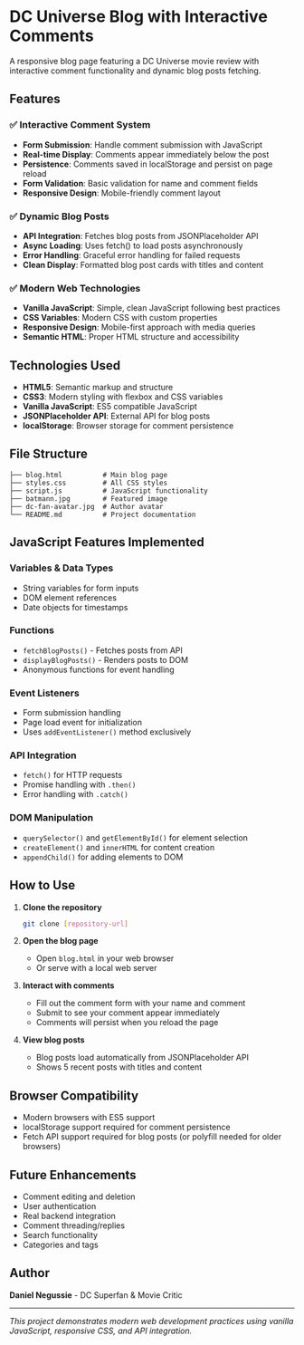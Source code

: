 # DC Universe Blog with Interactive Comments

A responsive blog page featuring a DC Universe movie review with interactive comment functionality and dynamic blog posts fetching.

## Features

### ✅ Interactive Comment System
- **Form Submission**: Handle comment submission with JavaScript
- **Real-time Display**: Comments appear immediately below the post
- **Persistence**: Comments saved in localStorage and persist on page reload
- **Form Validation**: Basic validation for name and comment fields
- **Responsive Design**: Mobile-friendly comment layout

### ✅ Dynamic Blog Posts
- **API Integration**: Fetches blog posts from JSONPlaceholder API
- **Async Loading**: Uses fetch() to load posts asynchronously
- **Error Handling**: Graceful error handling for failed requests
- **Clean Display**: Formatted blog post cards with titles and content

### ✅ Modern Web Technologies
- **Vanilla JavaScript**: Simple, clean JavaScript following best practices
- **CSS Variables**: Modern CSS with custom properties
- **Responsive Design**: Mobile-first approach with media queries
- **Semantic HTML**: Proper HTML structure and accessibility

## Technologies Used

- **HTML5**: Semantic markup and structure
- **CSS3**: Modern styling with flexbox and CSS variables
- **Vanilla JavaScript**: ES5 compatible JavaScript
- **JSONPlaceholder API**: External API for blog posts
- **localStorage**: Browser storage for comment persistence

## File Structure

```
├── blog.html          # Main blog page
├── styles.css         # All CSS styles
├── script.js          # JavaScript functionality
├── batmann.jpg        # Featured image
├── dc-fan-avatar.jpg  # Author avatar
└── README.md          # Project documentation
```

## JavaScript Features Implemented

### Variables & Data Types
- String variables for form inputs
- DOM element references
- Date objects for timestamps

### Functions
- `fetchBlogPosts()` - Fetches posts from API
- `displayBlogPosts()` - Renders posts to DOM
- Anonymous functions for event handling

### Event Listeners
- Form submission handling
- Page load event for initialization
- Uses `addEventListener()` method exclusively

### API Integration
- `fetch()` for HTTP requests
- Promise handling with `.then()`
- Error handling with `.catch()`

### DOM Manipulation
- `querySelector()` and `getElementById()` for element selection
- `createElement()` and `innerHTML` for content creation
- `appendChild()` for adding elements to DOM

## How to Use

1. **Clone the repository**
   ```bash
   git clone [repository-url]
   ```

2. **Open the blog page**
   - Open `blog.html` in your web browser
   - Or serve with a local web server

3. **Interact with comments**
   - Fill out the comment form with your name and comment
   - Submit to see your comment appear immediately
   - Comments will persist when you reload the page

4. **View blog posts**
   - Blog posts load automatically from JSONPlaceholder API
   - Shows 5 recent posts with titles and content

## Browser Compatibility

- Modern browsers with ES5 support
- localStorage support required for comment persistence
- Fetch API support required for blog posts (or polyfill needed for older browsers)

## Future Enhancements

- Comment editing and deletion
- User authentication
- Real backend integration
- Comment threading/replies
- Search functionality
- Categories and tags

## Author

**Daniel Negussie** - DC Superfan & Movie Critic

---

*This project demonstrates modern web development practices using vanilla JavaScript, responsive CSS, and API integration.*
